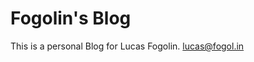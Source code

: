 # Fogolin's Blog

This is a personal Blog for Lucas Fogolin.
[lucas@fogol.in](mailto:lucas@fogol.in)
